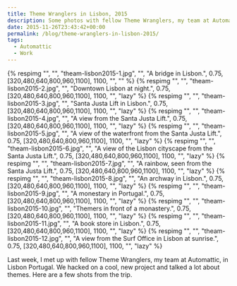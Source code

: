 ```yaml
---
title: Theme Wranglers in Lisbon, 2015
description: Some photos with fellow Theme Wranglers, my team at Automattic, in Lisbon Portugal.
date: 2015-11-26T23:43:42+00:00
permalink: /blog/theme-wranglers-in-lisbon-2015/
tags:
  - Automattic
  - Work
---
```


{% respimg "", "", "theam-lisbon2015-1.jpg", "", "A bridge in Lisbon.", 0.75, [320,480,640,800,960,1100], 1100, "", "" %}
{% respimg "", "", "theam-lisbon2015-2.jpg", "", "Downtown Lisbon at night.", 0.75, [320,480,640,800,960,1100], 1100, "", "lazy" %}
{% respimg "", "", "theam-lisbon2015-3.jpg", "", "Santa Justa Lift in Lisbon.", 0.75, [320,480,640,800,960,1100], 1100, "", "lazy" %}
{% respimg "", "", "theam-lisbon2015-4.jpg", "", "A view from the Santa Justa Lift.", 0.75, [320,480,640,800,960,1100], 1100, "", "lazy" %}
{% respimg "", "", "theam-lisbon2015-5.jpg", "", "A view of the waterfront from the Santa Justa Lift.", 0.75, [320,480,640,800,960,1100], 1100, "", "lazy" %}
{% respimg "", "", "theam-lisbon2015-6.jpg", "", "A view of the Lisbon cityscape from the Santa Justa Lift.", 0.75, [320,480,640,800,960,1100], 1100, "", "lazy" %}
{% respimg "", "", "theam-lisbon2015-7.jpg", "", "A rainbow, seen from the Santa Justa Lift.", 0.75, [320,480,640,800,960,1100], 1100, "", "lazy" %}
{% respimg "", "", "theam-lisbon2015-8.jpg", "", "An archway in Lisbon.", 0.75, [320,480,640,800,960,1100], 1100, "", "lazy" %}
{% respimg "", "", "theam-lisbon2015-9.jpg", "", "A monestary in Portugal.", 0.75, [320,480,640,800,960,1100], 1100, "", "lazy" %}
{% respimg "", "", "theam-lisbon2015-10.jpg", "", "Themers in front of a monastery.", 0.75, [320,480,640,800,960,1100], 1100, "", "lazy" %}
{% respimg "", "", "theam-lisbon2015-11.jpg", "", "A book store in Lisbon.", 0.75, [320,480,640,800,960,1100], 1100, "", "lazy" %}
{% respimg "", "", "theam-lisbon2015-12.jpg", "", "A view from the Surf Office in Lisbon at sunrise.", 0.75, [320,480,640,800,960,1100], 1100, "", "lazy" %}

Last week, I met up with fellow Theme Wranglers, my team at Automattic, in Lisbon Portugal. We hacked on a cool, new project and talked a lot about themes. Here are a few shots from the trip.
